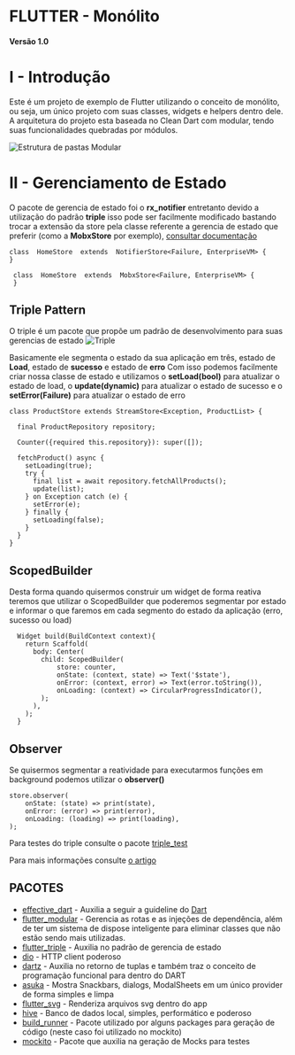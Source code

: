 # FLUTTER - Monólito

#### Versão 1.0

# I - Introdução

Este é um projeto de exemplo de Flutter utilizando o conceito de monólito, ou seja, um único projeto com suas classes, widgets e helpers dentro dele.
A arquitetura do projeto esta baseada no Clean Dart com modular, tendo suas funcionalidades quebradas por módulos.

![Estrutura de pastas Modular](https://live.staticflickr.com/65535/51145770745_43e90d953a_w.jpg)

# II - Gerenciamento de Estado

O pacote de gerencia de estado foi o **rx_notifier** entretanto devido a utilização do padrão **triple** isso pode ser facilmente modificado bastando trocar a extensão da store pela classe referente a gerencia de estado que preferir (como a **MobxStore** por exemplo), [consultar documentação](https://pub.dev/packages/flutter_triple)

    class  HomeStore  extends  NotifierStore<Failure, EnterpriseVM> {
    }

     class  HomeStore  extends  MobxStore<Failure, EnterpriseVM> {
     }

## Triple Pattern

O triple é um pacote que propõe um padrão de desenvolvimento para suas gerencias de estado ![Triple](https://miro.medium.com/max/369/0*QcSmCm5f9h2yNRYG.png)

Basicamente ele segmenta o estado da sua aplicação em três, estado de **Load**, estado de **sucesso** e estado de **erro**
Com isso podemos facilmente criar nossa classe de estado e utilizamos o **setLoad(bool)** para atualizar o estado de load, o **update(dynamic)** para atualizar o estado de sucesso e o **setError(Failure)** para atualizar o estado de erro

    class ProductStore extends StreamStore<Exception, ProductList> {

      final ProductRepository repository;

      Counter({required this.repository}): super([]);

      fetchProduct() async {
        setLoading(true);
        try {
          final list = await repository.fetchAllProducts();
          update(list);
        } on Exception catch (e) {
          setError(e);
        } finally {
          setLoading(false);
        }
      }
    }

## ScopedBuilder

Desta forma quando quisermos construir um widget de forma reativa teremos que utilizar o ScopedBuilder que poderemos segmentar por estado e informar o que faremos em cada segmento do estado da aplicação (erro, sucesso ou load)

      Widget build(BuildContext context){
        return Scaffold(
          body: Center(
            child: ScopedBuilder(
                store: counter,
                onState: (context, state) => Text('$state'),
                onError: (context, error) => Text(error.toString()),
                onLoading: (context) => CircularProgressIndicator(),
            );
          ),
        );
      }

## Observer

Se quisermos segmentar a reatividade para executarmos funções em background podemos utilizar o **observer()**

    store.observer(
        onState: (state) => print(state),
        onError: (error) => print(error),
        onLoading: (loading) => print(loading),
    );

Para testes do triple consulte o pacote [triple_test](https://pub.dev/packages/triple_test)

Para mais informações consulte [o artigo](https://medium.com/flutterando/triple-pattern-um-novo-padr%C3%A3o-para-ger%C3%AAncia-de-estado-no-flutter-2e693a0f4c3e)

## PACOTES

- [effective_dart](https://pub.dev/packages/effective_dart) - Auxilia a seguir a guideline do [Dart](https://dart.dev/guides/language/effective-dart)
- [flutter_modular](https://pub.dev/packages/flutter_modular) - Gerencia as rotas e as injeções de dependência, além de ter um sistema de dispose inteligente para eliminar classes que não estão sendo mais utilizadas.
- [flutter_triple](https://pub.dev/packages/flutter_triple) - Auxilia no padrão de gerencia de estado
- [dio](https://pub.dev/packages/dio) - HTTP client poderoso
- [dartz](https://pub.dev/packages/dartz) - Auxilia no retorno de tuplas e também traz o conceito de programação funcional para dentro do DART
- [asuka](https://pub.dev/packages/asuka) - Mostra Snackbars, dialogs, ModalSheets em um único provider de forma simples e limpa
- [flutter_svg](https://pub.dev/packages/flutter_svg) - Renderiza arquivos svg dentro do app
- [hive](https://pub.dev/packages/hive) - Banco de dados local, simples, performático e poderoso
- [build_runner](build_runner) - Pacote utilizado por alguns packages para geração de código (neste caso foi utilizado no mockito)
- [mockito](https://pub.dev/packages/mockito) - Pacote que auxilia na geração de Mocks para testes
